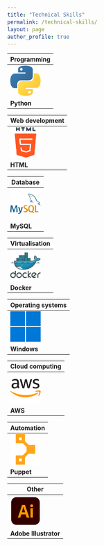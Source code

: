 ```yaml
---
title: "Technical Skills"
permalink: /technical-skills/
layout: page
author_profile: true
---
```


| Programming                          |
|-------------------------------|
|<img src="/images/ts-icons/programming/python.png" alt="image not found" width="70px">|<img src="/images/ts-icons/programming/c-sharp.png" alt="image not found" width="70px">|<img src="/images/ts-icons/programming/c-.png" alt="image not found" width="70px">|<img src="/images/ts-icons/programming/java.png" alt="image not found" width="70px">|<img src="/images/ts-icons/programming/r.png" alt="image not found" width="70px">|
| **Python**   | **C#**        | **C++**        | **Java**        | **R**        |

| Web development                          |
|-------------------------------|
|<img src="/images/ts-icons/web/html-5.png" alt="image not found" width="70px">|<img src="/images/ts-icons/web/css.png" alt="image not found" width="70px">|<img src="/images/ts-icons/web/javascript.png" alt="image not found" width="70px">|<img src="/images/ts-icons/web/php.png" alt="image not found" width="70px">|<img src="/images/ts-icons/web/django.png" alt="image not found" width="70px">|<img src="/images/ts-icons/web/node.png" alt="image not found" width="70px">|
| **HTML**   | **CSS**        | **JavaScript**        | **PHP**        | **Django**        | **Node.js**        |

| Database                          |
|-------------------------------|
|<img src="/images/ts-icons/database/mysql.png" alt="image not found" width="70px">|<img src="/images/ts-icons/database/sql-server.png" alt="image not found" width="70px">|<img src="/images/ts-icons/database/mongodb.png" alt="image not found" width="70px">|<img src="/images/ts-icons/database/postgresql.png" alt="image not found" width="70px">|
| **MySQL**   | **SQL Server**        | **MongoDB**        | **PostgreSQL**        |

| Virtualisation                          |
|-------------------------------|
|<img src="/images/ts-icons/virtualisation/docker.png" alt="image not found" width="70px">|<img src="/images/ts-icons/virtualisation/kubernetes.png" alt="image not found" width="70px">|
| **Docker**   | **Kubernetes**        |

| Operating systems                          |
|-------------------------------|
|<img src="/images/ts-icons/os/windows.png" alt="image not found" width="70px">|<img src="/images/ts-icons/os/macos.png" alt="image not found" width="70px">|<img src="/images/ts-icons/os/linux.png" alt="image not found" width="70px">|
| **Windows**   | **MacOS**        | **Linux**        |

| Cloud computing                         |
|-------------------------------|
|<img src="/images/ts-icons/cloud/amazon-aws.png" alt="image not found" width="70px">|<img src="/images/ts-icons/cloud/azure.png" alt="image not found" width="70px">
| **AWS**   | **Azure**        |

| Automation                          |
|-------------------------------|
|<img src="/images/ts-icons/automation/puppet.png" alt="image not found" width="70px">
| **Puppet**   |

| Other                          |
|-------------------------------|
|<img src="/images/ts-icons/other/adobe-illustrator.png" alt="image not found" width="70px">
| **Adobe Illustrator**   |